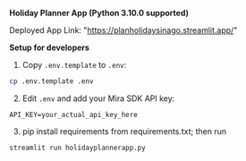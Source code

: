 **Holiday Planner App (Python 3.10.0 supported)**

Deployed App Link:
"https://planholidaysinago.streamlit.app/"

**Setup for developers**

1. Copy `.env.template` to `.env`:
```bash
cp .env.template .env
```

2. Edit `.env` and add your Mira SDK API key:
```
API_KEY=your_actual_api_key_here
```

3. pip install requirements from requirements.txt; then run 

```streamlit run holidayplannerapp.py```
